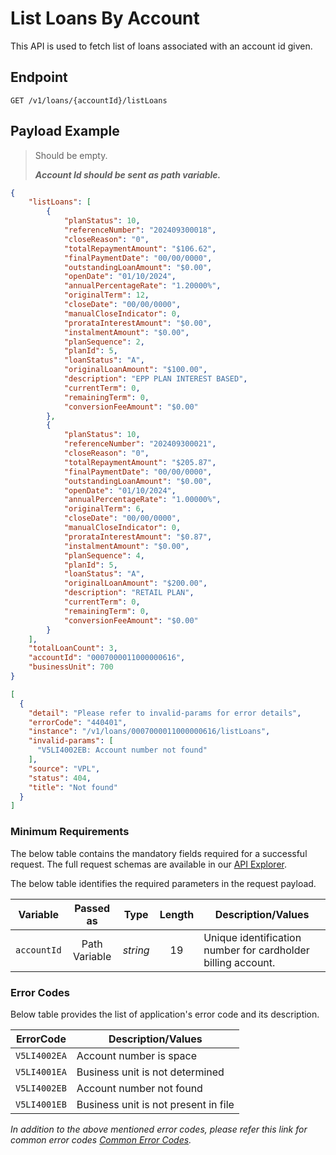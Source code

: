 # List Loans By Account

This API is used to fetch list of loans associated with an account id given.

## Endpoint

`GET /v1/loans/{accountId}/listLoans`

## Payload Example

<!--
type: tab
titles: Request, Response, Error
-->

>Should be empty.
>
>***Account Id should be sent as path variable.***

<!--
type: tab
-->

```json
{
    "listLoans": [
        {
            "planStatus": 10,
            "referenceNumber": "202409300018",
            "closeReason": "0",
            "totalRepaymentAmount": "$106.62",
            "finalPaymentDate": "00/00/0000",
            "outstandingLoanAmount": "$0.00",
            "openDate": "01/10/2024",
            "annualPercentageRate": "1.20000%",
            "originalTerm": 12,
            "closeDate": "00/00/0000",
            "manualCloseIndicator": 0,
            "prorataInterestAmount": "$0.00",
            "instalmentAmount": "$0.00",
            "planSequence": 2,
            "planId": 5,
            "loanStatus": "A",
            "originalLoanAmount": "$100.00",
            "description": "EPP PLAN INTEREST BASED",
            "currentTerm": 0,
            "remainingTerm": 0,
            "conversionFeeAmount": "$0.00"
        },
        {
            "planStatus": 10,
            "referenceNumber": "202409300021",
            "closeReason": "0",
            "totalRepaymentAmount": "$205.87",
            "finalPaymentDate": "00/00/0000",
            "outstandingLoanAmount": "$0.00",
            "openDate": "01/10/2024",
            "annualPercentageRate": "1.00000%",
            "originalTerm": 6,
            "closeDate": "00/00/0000",
            "manualCloseIndicator": 0,
            "prorataInterestAmount": "$0.87",
            "instalmentAmount": "$0.00",
            "planSequence": 4,
            "planId": 5,
            "loanStatus": "A",
            "originalLoanAmount": "$200.00",
            "description": "RETAIL PLAN",
            "currentTerm": 0,
            "remainingTerm": 0,
            "conversionFeeAmount": "$0.00"
        }
    ],
    "totalLoanCount": 3,
    "accountId": "0007000011000000616",
    "businessUnit": 700
}
```

<!--
type: tab
-->

```json
[
  {
    "detail": "Please refer to invalid-params for error details",
    "errorCode": "440401",
    "instance": "/v1/loans/0007000011000000616/listLoans",
    "invalid-params": [
      "V5LI4002EB: Account number not found"
    ],
    "source": "VPL",
    "status": 404,
    "title": "Not found"
  }
]

```

<!-- type: tab-end -->

### Minimum Requirements

The below table contains the mandatory fields required for a successful request. The full request schemas are available in our [API Explorer](../api/?type=get&path=/v1/loans/{accountId}/listLoans).

The below table identifies the required parameters in the request payload.

| Variable | Passed as | Type | Length | Description/Values |
| -------- | :-------: | :--: | :------------: | ------------------ |
| `accountId` | Path Variable | *string* | 19 | Unique identification number for cardholder billing account.|

### Error Codes

Below table provides the list of application's error code and its description.

| ErrorCode |  Description/Values |
| --------  | ------------------ |
| `V5LI4002EA` | Account number is space |  
| `V5LI4001EA` | Business unit is not determined |  
| `V5LI4002EB` | Account number not found |
| `V5LI4001EB` | Business unit is not present in file |

*In addition to the above mentioned error codes, please refer this link for common error codes [Common Error Codes](?path=docs/Common_Error_Code.md).*
